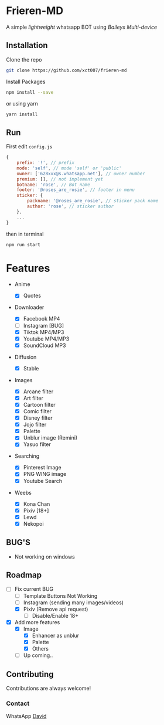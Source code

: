 <!-- @format -->

# Frieren-MD

A simple _lightweight_ whatsapp BOT using _Baileys Multi-device_

## Installation

Clone the repo

```bash
git clone https://github.com/xct007/frieren-md
```

Install Packages

```bash
npm install --save
```

or using yarn

```bash
yarn install
```

## Run

First edit `config.js`

```js
{
	prefix: '!', // prefix
	mode: 'self', // mode 'self' or 'public'
	owner: ['628xxx@s.whatsapp.net'], // owner number
	premium: [], // not implement yet
	botname: 'rose', // Bot name
	footer: '@roses_are_rosie', // footer in menu
	sticker: {
		packname: '@roses_are_rosie', // sticker pack name
		author: 'rose', // sticker author
	},
	...
}
```

then in terminal

```bash
npm run start
```

# Features

- Anime

  - [x] Quotes

- Downloader

  - [x] Facebook MP4
  - [ ] Instagram [BUG]
  - [x] Tiktok MP4/MP3
  - [x] Youtube MP4/MP3
  - [x] SoundCloud MP3

- Diffusion

  - [x] Stable

- Images

  - [x] Arcane filter
  - [x] Art filter
  - [x] Cartoon filter
  - [x] Comic filter
  - [x] Disney filter
  - [x] Jojo filter
  - [x] Palette
  - [x] Unblur image (Remini)
  - [x] Yasuo filter

- Searching

  - [x] Pinterest Image
  - [x] PNG WING image
  - [x] Youtube Search

- Weebs
  - [x] Kona Chan
  - [x] Pixiv [18+]
  - [x] Lewd
  - [x] Nekopoi

## BUG'S

- Not working on windows

## Roadmap

- [ ] Fix current BUG
  - [ ] Template Buttons Not Working
  - [ ] Instagram (sending many images/videos)
  - [x] Pixiv (Remove api request)
    - [ ] Disable/Enable 18+
- [x] Add more features
  - [x] Image
    - [x] Enhancer as unblur
    - [x] Palette
    - [x] Others
  - [ ] Up coming..

## Contributing

Contributions are always welcome!

### Contact

WhatsApp [David](https://wa.me/6282186587597)
